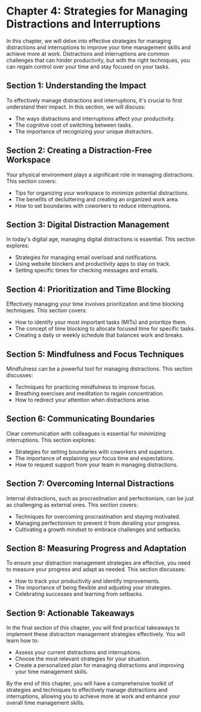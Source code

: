 Chapter 4: Strategies for Managing Distractions and Interruptions
=================================================================

In this chapter, we will delve into effective strategies for managing distractions and interruptions to improve your time management skills and achieve more at work. Distractions and interruptions are common challenges that can hinder productivity, but with the right techniques, you can regain control over your time and stay focused on your tasks.

Section 1: Understanding the Impact
-----------------------------------

To effectively manage distractions and interruptions, it's crucial to first understand their impact. In this section, we will discuss:

* The ways distractions and interruptions affect your productivity.
* The cognitive cost of switching between tasks.
* The importance of recognizing your unique distractors.

Section 2: Creating a Distraction-Free Workspace
------------------------------------------------

Your physical environment plays a significant role in managing distractions. This section covers:

* Tips for organizing your workspace to minimize potential distractions.
* The benefits of decluttering and creating an organized work area.
* How to set boundaries with coworkers to reduce interruptions.

Section 3: Digital Distraction Management
-----------------------------------------

In today's digital age, managing digital distractions is essential. This section explores:

* Strategies for managing email overload and notifications.
* Using website blockers and productivity apps to stay on track.
* Setting specific times for checking messages and emails.

Section 4: Prioritization and Time Blocking
-------------------------------------------

Effectively managing your time involves prioritization and time blocking techniques. This section covers:

* How to identify your most important tasks (MITs) and prioritize them.
* The concept of time blocking to allocate focused time for specific tasks.
* Creating a daily or weekly schedule that balances work and breaks.

Section 5: Mindfulness and Focus Techniques
-------------------------------------------

Mindfulness can be a powerful tool for managing distractions. This section discusses:

* Techniques for practicing mindfulness to improve focus.
* Breathing exercises and meditation to regain concentration.
* How to redirect your attention when distractions arise.

Section 6: Communicating Boundaries
-----------------------------------

Clear communication with colleagues is essential for minimizing interruptions. This section explores:

* Strategies for setting boundaries with coworkers and superiors.
* The importance of explaining your focus time and expectations.
* How to request support from your team in managing distractions.

Section 7: Overcoming Internal Distractions
-------------------------------------------

Internal distractions, such as procrastination and perfectionism, can be just as challenging as external ones. This section covers:

* Techniques for overcoming procrastination and staying motivated.
* Managing perfectionism to prevent it from derailing your progress.
* Cultivating a growth mindset to embrace challenges and setbacks.

Section 8: Measuring Progress and Adaptation
--------------------------------------------

To ensure your distraction management strategies are effective, you need to measure your progress and adapt as needed. This section discusses:

* How to track your productivity and identify improvements.
* The importance of being flexible and adjusting your strategies.
* Celebrating successes and learning from setbacks.

Section 9: Actionable Takeaways
-------------------------------

In the final section of this chapter, you will find practical takeaways to implement these distraction management strategies effectively. You will learn how to:

* Assess your current distractions and interruptions.
* Choose the most relevant strategies for your situation.
* Create a personalized plan for managing distractions and improving your time management skills.

By the end of this chapter, you will have a comprehensive toolkit of strategies and techniques to effectively manage distractions and interruptions, allowing you to achieve more at work and enhance your overall time management skills.

